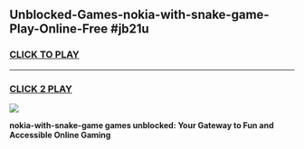 
## Unblocked-Games-nokia-with-snake-game-Play-Online-Free #jb21u
<h3>
<a href="https://us.freeplayer.one?title=nokia-with-snake-game&ref=10M">CLICK TO PLAY</a></h3>
<hr>

<h3>
<a href="https://us.freeplayer.one?title=nokia-with-snake-game&ref=10M">CLICK 2 PLAY</a>
  
</h3>

<a href="https://us.freeplayer.one?title=nokia-with-snake-game&ref=10M"><img src="https://clearcache.store/games.png"></a>


**nokia-with-snake-game games unblocked: Your Gateway to Fun and Accessible Online Gaming**
